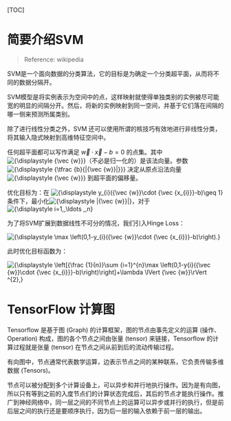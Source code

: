 [TOC]

# 简要介绍SVM 

> Reference: wikipedia

SVM是一个面向数据的分类算法，它的目标是为确定一个分类超平面，从而将不同的数据分隔开。

SVM模型是将实例表示为空间中的点，这样映射就使得单独类别的实例被尽可能宽的明显的间隔分开。然后，将新的实例映射到同一空间，并基于它们落在间隔的哪一侧来预测所属类别。

除了进行线性分类之外，SVM 还可以使用所谓的核技巧有效地进行非线性分类，将其输入隐式映射到高维特征空间中。

任何超平面都可以写作满足  $\vec{w}\cdot\vec{x}-b=0$ 的点集。其中 ![{\displaystyle {\vec {w}}}](https://wikimedia.org/api/rest_v1/media/math/render/svg/8b6c48cdaecf8d81481ea21b1d0c046bf34b68ec)（不必是归一化的）是该法向量。参数 ![{\displaystyle {\tfrac {b}{\|{\vec {w}}\|}}}](https://wikimedia.org/api/rest_v1/media/math/render/svg/b4203b6e269e720d13207a93a931418fc6dac9f0) 决定从原点沿法向量 ![{\displaystyle {\vec {w}}}](https://wikimedia.org/api/rest_v1/media/math/render/svg/8b6c48cdaecf8d81481ea21b1d0c046bf34b68ec) 到超平面的偏移量。

优化目标为：在 ![{\displaystyle y_{i}({\vec {w}}\cdot {\vec {x_{i}}}-b)\geq 1}](https://wikimedia.org/api/rest_v1/media/math/render/svg/f660f0bfa3334f273065d844154fff3122204f78) 条件下，最小化![{\displaystyle \|{\vec {w}}\|}](https://wikimedia.org/api/rest_v1/media/math/render/svg/5b6f27a892f3053ef0bfe273f88f18351a1a18ac)，对于![{\displaystyle i=1,\,\ldots ,\,n}](https://wikimedia.org/api/rest_v1/media/math/render/svg/520ffef648f7b26db5bae564be860346630635fc)

为了将SVM扩展到数据线性不可分的情况，我们引入Hinge Loss：

![{\displaystyle \max \left(0,1-y_{i}({\vec {w}}\cdot {\vec {x_{i}}}-b)\right).}](https://wikimedia.org/api/rest_v1/media/math/render/svg/8d0ce7194f9a86f19ddff06f3f423c9e770a1bac)

此时优化目标函数为：

![{\displaystyle \left[{\frac {1}{n}}\sum _{i=1}^{n}\max \left(0,1-y_{i}({\vec {w}}\cdot {\vec {x_{i}}}-b)\right)\right]+\lambda \lVert {\vec {w}}\rVert ^{2},}](https://wikimedia.org/api/rest_v1/media/math/render/svg/edfd21a4d3cb290e872f527487f0df3d29a90ce7)

# TensorFlow 计算图

Tensorflow 是基于图 (Graph) 的计算框架，图的节点由事先定义的运算 (操作、Operation) 构成，图的各个节点之间由张量 (tensor) 来链接，Tensorflow 的计算过程就是张量 (tensor) 在节点之间从前到后的流动传输过程。

有向图中，节点通常代表数学运算，边表示节点之间的某种联系，它负责传输多维数据 (Tensors)。

节点可以被分配到多个计算设备上，可以异步和并行地执行操作。因为是有向图，所以只有等到之前的入度节点们的计算状态完成后，其后的节点才能执行操作。推广到神经网络中，同一层之间的不同节点上的运算可以异步或并行的执行，但是前后层之间的执行还是要顺序执行，因为后一层的输入依赖于前一层的输出。